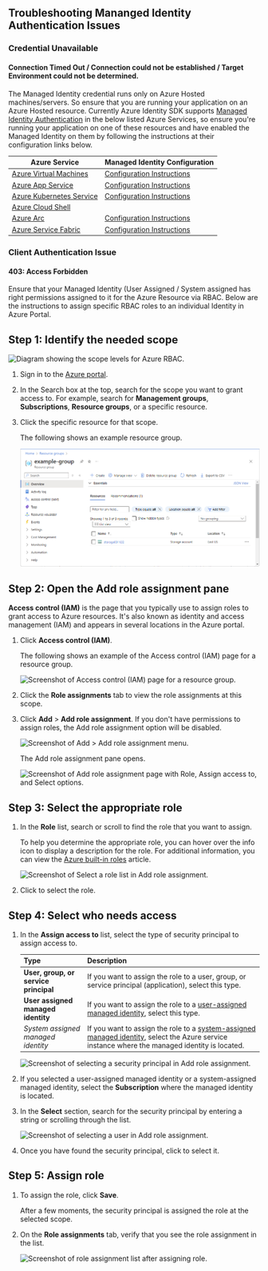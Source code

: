 ## Troubleshooting Mananged Identity Authentication Issues

### Credential Unavailable

#### Connection Timed Out / Connection could not be established / Target Environment could not be determined.
The Managed Identity credential runs only on Azure Hosted machines/servers. So ensure that you are running your application on an
Azure Hosted resource. Currently Azure Identity SDK supports [Managed Identity Authentication]((https://docs.microsoft.com/azure/active-directory/managed-identities-azure-resources/overview)) 
in the below listed Azure Services, so ensure you're running your application on one of these resources and have enabled the Managed Identity on
them by following the instructions at their configuration links below.

Azure Service | Managed Identity Configuration
--- | --- |
[Azure Virtual Machines](https://docs.microsoft.com/azure/active-directory/managed-identities-azure-resources/how-to-use-vm-token) | [Configuration Instructions](https://docs.microsoft.com/en-us/azure/active-directory/managed-identities-azure-resources/qs-configure-portal-windows-vm)
[Azure App Service](https://docs.microsoft.com/azure/app-service/overview-managed-identity?tabs=java) | [Configuration Instructions](https://docs.microsoft.com/en-us/azure/app-service/overview-managed-identity?tabs=java)
[Azure Kubernetes Service](https://docs.microsoft.com/azure/aks/use-managed-identity) | [Configuration Instructions](https://docs.microsoft.com/azure/aks/use-managed-identity)
[Azure Cloud Shell](https://docs.microsoft.com/azure/cloud-shell/msi-authorization) |  |
[Azure Arc](https://docs.microsoft.com/azure/azure-arc/servers/managed-identity-authentication) | [Configuration Instructions](https://docs.microsoft.com/en-us/azure/azure-arc/servers/security-overview#using-a-managed-identity-with-arc-enabled-servers)
[Azure Service Fabric](https://docs.microsoft.com/azure/service-fabric/concepts-managed-identity) | [Configuration Instructions](https://docs.microsoft.com/en-us/azure/service-fabric/configure-existing-cluster-enable-managed-identity-token-service)

### Client Authentication Issue

#### 403: Access Forbidden
Ensure that your Managed Identity (User Assigned / System assigned has right permissions assigned to it for the Azure Resource via RBAC.
Below are the instructions to assign specific RBAC roles to an individual Identity in Azure Portal.

## Step 1: Identify the needed scope

![Diagram showing the scope levels for Azure RBAC.](https://github.com/MicrosoftDocs/azure-docs/blob/master/includes/role-based-access-control/media/scope-levels.png)

1. Sign in to the [Azure portal](https://portal.azure.com).

1. In the Search box at the top, search for the scope you want to grant access to. For example, search for **Management groups**, **Subscriptions**, **Resource groups**, or a specific resource.

1. Click the specific resource for that scope.

    The following shows an example resource group.

    ![Screenshot of resource group overview page.](https://github.com/MicrosoftDocs/azure-docs/blob/master/articles/role-based-access-control/media/shared/rg-overview.png)

## Step 2: Open the Add role assignment pane

**Access control (IAM)** is the page that you typically use to assign roles to grant access to Azure resources. It's also known as identity and access management (IAM) and appears in several locations in the Azure portal.

1. Click **Access control (IAM)**.

    The following shows an example of the Access control (IAM) page for a resource group.

    ![Screenshot of Access control (IAM) page for a resource group.](https://github.com/MicrosoftDocs/azure-docs/blob/master/articles/role-based-access-control/media/shared/rg-access-control.png)

1. Click the **Role assignments** tab to view the role assignments at this scope.

1. Click **Add** > **Add role assignment**.
   If you don't have permissions to assign roles, the Add role assignment option will be disabled.

   ![Screenshot of Add > Add role assignment menu.](https://github.com/MicrosoftDocs/azure-docs/blob/master/articles/role-based-access-control/media/shared/add-role-assignment-menu.png)

    The Add role assignment pane opens.

   ![Screenshot of Add role assignment page with Role, Assign access to, and Select options.](https://github.com/MicrosoftDocs/azure-docs/blob/master/includes/role-based-access-control/media/add-role-assignment-page.png)

## Step 3: Select the appropriate role

1. In the **Role** list, search or scroll to find the role that you want to assign.

    To help you determine the appropriate role, you can hover over the info icon to display a description for the role. For additional information, you can view the [Azure built-in roles](built-in-roles.md) article.

   ![Screenshot of Select a role list in Add role assignment.](https://github.com/MicrosoftDocs/azure-docs/blob/master/articles/role-based-access-control/media/role-assignments-portal/add-role-assignment-role.png)

1. Click to select the role.

## Step 4: Select who needs access

1. In the **Assign access to** list, select the type of security principal to assign access to.

    | Type | Description |
    | --- | --- |
    | **User, group, or service principal** | If you want to assign the role to a user, group, or service principal (application), select this type. |
    | **User assigned managed identity** | If you want to assign the role to a [user-assigned managed identity](../active-directory/managed-identities-azure-resources/overview.md), select this type. |
    | *System assigned managed identity* | If you want to assign the role to a [system-assigned managed identity](../active-directory/managed-identities-azure-resources/overview.md), select the Azure service instance where the managed identity is located. |

   ![Screenshot of selecting a security principal in Add role assignment.](https://github.com/MicrosoftDocs/azure-docs/blob/master/articles/role-based-access-control/media/role-assignments-portal/add-role-assignment-type.png)

1. If you selected a user-assigned managed identity or a system-assigned managed identity, select the **Subscription** where the managed identity is located.

1. In the **Select** section, search for the security principal by entering a string or scrolling through the list.

   ![Screenshot of selecting a user in Add role assignment.](https://github.com/MicrosoftDocs/azure-docs/blob/master/articles/role-based-access-control/media/role-assignments-portal/add-role-assignment-user.png)

1. Once you have found the security principal, click to select it.

## Step 5: Assign role

1. To assign the role, click **Save**.

   After a few moments, the security principal is assigned the role at the selected scope.

1. On the **Role assignments** tab, verify that you see the role assignment in the list.

    ![Screenshot of role assignment list after assigning role.](https://github.com/MicrosoftDocs/azure-docs/blob/master/articles/role-based-access-control/media/role-assignments-portal/rg-role-assignments.png)
